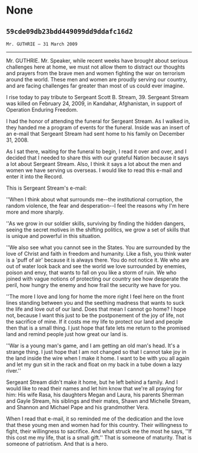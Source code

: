 # None
## `59cde09db23bdd449099dd9ddafc16d2`
`Mr. GUTHRIE — 31 March 2009`

---


Mr. GUTHRIE. Mr. Speaker, while recent weeks have brought about 
serious challenges here at home, we must not allow them to distract our 
thoughts and prayers from the brave men and women fighting the war on 
terrorism around the world. These men and women are proudly serving our 
country, and are facing challenges far greater than most of us could 
ever imagine.

I rise today to pay tribute to Sergeant Scott B. Stream, 39. Sergeant 
Stream was killed on February 24, 2009, in Kandahar, Afghanistan, in 
support of Operation Enduring Freedom.

I had the honor of attending the funeral for Sergeant Stream. As I 
walked in, they handed me a program of events for the funeral. Inside 
was an insert of an e-mail that Sergeant Stream had sent home to his 
family on December 31, 2008.

As I sat there, waiting for the funeral to begin, I read it over and 
over, and I decided that I needed to share this with our grateful 
Nation because it says a lot about Sergeant Stream. Also, I think it 
says a lot about the men and women we have serving us overseas. I would 
like to read this e-mail and enter it into the Record.

This is Sergeant Stream's e-mail:

''When I think about what surrounds me--the institutional corruption, 
the random violence, the fear and desperation--I feel the reasons why 
I'm here more and more sharply.

''As we grow in our soldier skills, surviving by finding the hidden 
dangers, seeing the secret motives in the shifting politics, we grow a 
set of skills that is unique and powerful in this situation.

''We also see what you cannot see in the States. You are surrounded 
by the love of Christ and faith in freedom and humanity. Like a fish, 
you think water is a 'puff of air' because it is always there. You do 
not notice it. We who are out of water look back and see the world we 
love surrounded by enemies, poison and envy, that wants to fall on you 
like a storm of ruin. We who joined with vague notions of protecting 
our country see how desperate the peril, how hungry the enemy and how 
frail the security we have for you.

''The more I love and long for home the more right I feel here on the 
front lines standing between you and the seething madness that wants to 
suck the life and love out of our land. Does that mean I cannot go 
home? I hope not, because I want this just to be the postponement of 
the joy of life, not the sacrifice of mine. If it costs me my life to 
protect our land and people then that is a small thing. I just hope 
that fate lets me return to the promised land and remind people just 
how great our land is.

''War is a young man's game, and I am getting an old man's head. It's 
a strange thing. I just hope that I am not changed so that I cannot 
take joy in the land inside the wire when I make it home. I want to be 
with you all again and let my gun sit in the rack and float on my back 
in a tube down a lazy river.''

Sergeant Stream didn't make it home, but he left behind a family. And 
I would like to read their names and let him know that we're all 
praying for him: His wife Rasa, his daughters Megan and Laura, his 
parents Sherman and Gayle Stream, his siblings and their mates, Shawn 
and Michelle Stream, and Shannon and Michael Pape and his grandmother 
Vera.

When I read that e-mail, it so reminded me of the dedication and the 
love that these young men and women had for this country. Their 
willingness to fight, their willingness to sacrifice. And what struck 
me the most he says, ''If this cost me my life, that is a small gift.'' 
That is someone of maturity. That is someone of patriotism. And that is 
a hero.
